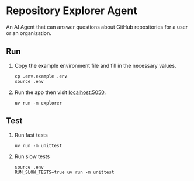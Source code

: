 # Repository Explorer Agent

An AI Agent that can answer questions about GitHub repositories for a user or an organization.

## Run

1.  Copy the example environment file and fill in the necessary values.
    ```shell
    cp .env.example .env 
    source .env
    ```

1.  Run the app then visit [localhost:5050](http://localhost:5050).
    ```shell
    uv run -m explorer
    ```

## Test

1.  Run fast tests
    ```shell
    uv run -m unittest
    ```

1.  Run slow tests
    ```shell
    source .env
    RUN_SLOW_TESTS=true uv run -m unittest
    ```
